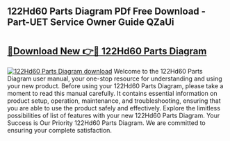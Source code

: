 ## 122Hd60 Parts Diagram PDf Free Download - Part-UET Service Owner Guide QZaUi

# <h2><a href="http://dfm79c1.blite.top/?on=122Hd60+Parts+Diagram">🔗Download New 👉🔴 122Hd60 Parts Diagram</a></h2>

[![122Hd60 Parts Diagram download](https://i.imgur.com/lujVjoI.png)](http://dfm79c1.blite.top/?on=122Hd60+Parts+Diagram)
Welcome to the 122Hd60 Parts Diagram user manual, your one-stop resource for understanding and using your new product. Before using your 122Hd60 Parts Diagram, please take a moment to read this manual carefully. It contains essential information on product setup, operation, maintenance, and troubleshooting, ensuring that you are able to use the product safely and effectively. Explore the limitless possibilities of list of features with your new 122Hd60 Parts Diagram. Your Success is Our Priority 122Hd60 Parts Diagram. We are committed to ensuring your complete satisfaction.
